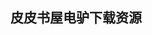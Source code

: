 ## 皮皮书屋电驴下载资源 

[Critical Testing Processes.chm]: (ed2k://|file|Critical%20Testing%20Processes.chm|3639525|5ade1d21b0c84fba18b0e6c00278990e|h=odkes2sn25qxsmyvkcldkzk54i6j35ly|/)

[Introducing Microsoft WebMatrix.pdf]: (ed2k://|file|Introducing%20Microsoft%20WebMatrix.pdf|25557513|c16cdf459819eb6980317cb4d4c35bce|h=qbxhmhc6isjowbngqutifyseyhdoylfz|/)

[Web Penetration Testing with Kali Linux.pdf]: (ed2k://|file|Web%20Penetration%20Testing%20with%20Kali%20Linux.pdf|20994296|16a3281d07a462d78469eca1894c3e58|h=2xudhhv6kukfbysb2h5wxos544jgslpu|/)

[STL源码剖析.pdf]: (ed2k://|file|STL%E6%BA%90%E7%A0%81%E5%89%96%E6%9E%90.pdf|12172878|13b3071a15fd5339f7853b717798755e|h=jbt7nsfnv5juygam35vgklgvodvwfsgp|/)

[Database Management Systems 第三版.pdf]: (ed2k://|file|Database%20Management%20Systems%20%E7%AC%AC%E4%B8%89%E7%89%88.pdf|20140865|9810153aac8190ff4ea1dc4b97a43ba9|h=5yfkcclmhua5u2ilypz2j3esrgsgsjjl|/)

[3D Game Development with Microsoft Silverlight 3_ Beginner’s Guide.pdf]: (ed2k://|file|3D%20Game%20Development%20with%20Microsoft%20Silverlight%203_%20Beginner%E2%80%99s%20Guide.pdf|11173974|2ad4ed34e328f88a8c51cf3ff95a1e02|h=cmkdnhrbczskpgnzhu3eafpvptqpfsqc|/)

[Linux System Programming_ Talking Directly to the Kernel and C Library.pdf]: (ed2k://|file|Linux%20System%20Programming_%20Talking%20Directly%20to%20the%20Kernel%20and%20C%20Library.pdf|2484184|cb5c7b6e63f5c7d720eea08250c19012|h=yhzwk3stwcze5acltv4ga2ih76jpxe2l|/)

[Clever Algorithms – Nature-Inspired Programming Recipes.pdf]: (ed2k://|file|Clever%20Algorithms%20%E2%80%93%20Nature-Inspired%20Programming%20Recipes.pdf|3106812|f1269b3102fb3a492a988c62f0886861|h=z6q5xfuarz7djo6kr3wuzbg3ccq7gvil|/)

[MCTS Self-Paced Training Kit (Exam 70-515)_ Web Applications Development with Microsoft® .NET Framework 4.pdf]: (ed2k://|file|MCTS%20Self-Paced%20Training%20Kit%20%28Exam%2070-515%29_%20Web%20Applications%20Development%20with%20Microsoft%C2%AE%20.NET%20Framework%204.pdf|12492759|0d0e1acc473b93cec8960127da0f17d5|h=sqsfwtdwmrv6h2hgb4jdft7kjrkqweys|/)

[Beginning C_ From Novice to Professional, Fourth Edition.pdf]: (ed2k://|file|Beginning%20C_%20From%20Novice%20to%20Professional%2C%20Fourth%20Edition.pdf|13911066|8e228a5e9bbf5ba7238b56b8bfba7096|h=wfo7q4fxl5yi7tzuyuuywg5jmkthvqcg|/)

[Body Language for Dummies.pdf]: (ed2k://|file|Body%20Language%20for%20Dummies.pdf|8605156|329e2060e889a1ae94e75832c5d4b86c|h=amxhgfb34346jjbp75oi26a4codtps43|/)

[Objects, Abstraction, Data Structures and Design_ Using C++.pdf]: (ed2k://|file|Objects%2C%20Abstraction%2C%20Data%20Structures%20and%20Design_%20Using%20C%2B%2B.pdf|14083793|340ccdca7fa8d1752cf7625fc37bb751|h=ndxbixgjo5pg5w2o3fbjtflwavuyi4d6|/)

[The Design of Design.pdf]: (ed2k://|file|The%20Design%20of%20Design.pdf|9591521|1177edd22bd14f92d9a837262065cde3|h=4tqsgkrztjetszygp6dtyf43uznwinxo|/)

[SVN使用手册中文版.chm]: (ed2k://|file|SVN%E4%BD%BF%E7%94%A8%E6%89%8B%E5%86%8C%E4%B8%AD%E6%96%87%E7%89%88.chm|695937|f238bb35683f5a673d082f88ed320ab6|h=ykyi3w7uhvs35k3zdzabpfcj6knurdbe|/)

[Environmental.Monitoring.with.Arduino.pdf]: (ed2k://|file|Environmental.Monitoring.with.Arduino.pdf|17347805|5c0eb036bc832bc1d0ac793e611f4d32|h=t4nkiu53uyvzoo5hlgbfo3ghou56h7q3|/)

[《大数据时代》 epub格式.pdf]: (ed2k://|file|%E3%80%8A%E5%A4%A7%E6%95%B0%E6%8D%AE%E6%97%B6%E4%BB%A3%E3%80%8B%20epub%E6%A0%BC%E5%BC%8F.pdf|314595|f0bb14bc9e7e0f927512ee6e3c981746|h=gpf4oxvdtxnsj5fzj36qhso4523cacal|/)

[Highcharts Cookbook.pdf]: (ed2k://|file|Highcharts%20Cookbook.pdf|3384398|9b16a2d38d5ee19b84e40a782882d48c|h=sr4mgfzrxg2auitn7kyjf2cx5lym5bqa|/)

[HTML & CSS_ The Complete Reference, Fifth Edition.pdf]: (ed2k://|file|HTML%20%26%20CSS_%20The%20Complete%20Reference%2C%20Fifth%20Edition.pdf|10059405|a034b90d4e1afaf426d39379aa3402cd|h=37fiiu34f56d7e3lpuj2agxu7pi5cb3v|/)

[Real-Time Systems Design and Analysis, 3rd edition.pdf]: (ed2k://|file|Real-Time%20Systems%20Design%20and%20Analysis%2C%203rd%20edition.pdf|5850231|5a853afb507500b6e69bd44c237923a0|h=mybiqgnjgtqcenrcl7gqw3wrhwowkr45|/)

[Practical Ruby for System Administration (Expert’s Voice in Open Source).pdf]: (ed2k://|file|Practical%20Ruby%20for%20System%20Administration%20%28Expert%E2%80%99s%20Voice%20in%20Open%20Source%29.pdf|4730351|7dd75e021194fb40ffaa132f6c1c45ab|h=kugh4m5kg67b3i75kgxp5iwvagtsjczl|/)

[Functional Programming Patterns in Scala and Clojure_ Write Lean Programs for the JVM.pdf]: (ed2k://|file|Functional%20Programming%20Patterns%20in%20Scala%20and%20Clojure_%20Write%20Lean%20Programs%20for%20the%20JVM.pdf|6197291|4431795bec685edca09c7f579273a923|h=rxh2twtmknvqfcpr7fj77fdle2efhrye|/)

[Implementing Email and Security Tokens.pdf]: (ed2k://|file|Implementing%20Email%20and%20Security%20Tokens.pdf|4148856|4d382a5898457b0cb5048435d829e3b1|h=cxo7deoln5p5i5uzkksxzguov3difepu|/)

[C# Programming Language.chm]: (ed2k://|file|C%23%20Programming%20Language.chm|703083|21fd1541cede55895514756bf6e3d72c|h=ypsojbz5syhs6ip5bt5ymngz2ce2v557|/)

[Mac OS X Snow Leopard On Demand.pdf]: (ed2k://|file|Mac%20OS%20X%20Snow%20Leopard%20On%20Demand.pdf|33512111|5a5932d8933239dc20f29cfc9e08a024|h=g2w4pq7thwtxwmd7y6gazqlooc3ikswe|/)

[MCTS Self-Paced Training Kit (Exam 70-667)_ Configuring Microsoft SharePoint 2010.pdf]: (ed2k://|file|MCTS%20Self-Paced%20Training%20Kit%20%28Exam%2070-667%29_%20Configuring%20Microsoft%20SharePoint%202010.pdf|21968350|e24dc62d7830be898f735519e08a3786|h=a22nsakwwwjelvvzg77vxiqlwem4r66y|/)

[The Practice of Network Security Monitoring.pdf]: (ed2k://|file|The%20Practice%20of%20Network%20Security%20Monitoring.pdf|18239251|1ecf9fa25fd5cd173ead6ad3d056abba|h=h36lf2ufz5h6rogqpv5ttthdxanzrevt|/)

[Rapid WebSphere Portlet Factory.pdf]: (ed2k://|file|Rapid%20WebSphere%20Portlet%20Factory.pdf|13413783|84165cc8af7bc332a528a273cc381548|h=upwgk7t5pnmmkuotxdbtemcqcwobhpsb|/)

[Mastering Revit Architecture 2009.pdf]: (ed2k://|file|Mastering%20Revit%20Architecture%202009.pdf|46380892|94a9f30c49da5865d0fbbef7128ceb6b|h=6lryddnuws6glhylcgt3lvxchdyneqpm|/)

[Professional PHP Design Patterns.pdf]: (ed2k://|file|Professional%20PHP%20Design%20Patterns.pdf|3373796|7ed817958c0f48f24ecf0102340d6668|h=n6q65bexnson6tx73lrnqs6pydim63tn|/)

[Malware Forensics Field Guide for Linux Systems (epub版).pdf]: (ed2k://|file|Malware%20Forensics%20Field%20Guide%20for%20Linux%20Systems%20%28epub%E7%89%88%29.pdf|15391755|707aac84d5d61acf72979ec3704cd0c7|h=57r72t4ihao7tno4lkkqdsgytpvihp3o|/)

[Agile in a Flash.pdf]: (ed2k://|file|Agile%20in%20a%20Flash.pdf|1871473|c197845068b68e0e2c63d8a2a76daf56|h=vtid45ayjy32j5x24cwkrhpx2aseeut3|/)

[Specification of Software Systems.pdf]: (ed2k://|file|Specification%20of%20Software%20Systems.pdf|4475997|62a155a02faf412c1a2101f9fa8eefb8|h=fvmlphxkk57wlmmhfofhj6yr3kekfcpp|/)

[Programming Language Pragmatics, Third Edition (PDF 文字带书签版）.pdf]: (ed2k://|file|Programming%20Language%20Pragmatics%2C%20Third%20Edition%20%28PDF%20%E6%96%87%E5%AD%97%E5%B8%A6%E4%B9%A6%E7%AD%BE%E7%89%88%EF%BC%89.pdf|6252890|802949a04c126fca7ef28888132488d0|h=p34yxv7l27qe47ozw3ovgwrycoidcadx|/)

[Pro .NET 4 Parallel Programming in C#.pdf]: (ed2k://|file|Pro%20.NET%204%20Parallel%20Programming%20in%20C%23.pdf|4850215|1845f3af159db347cc334aef253caed4|h=hllj25i7fzw2kxed4kctsk6nhezgkbki|/)

[Office 2010 Workflow.pdf]: (ed2k://|file|Office%202010%20Workflow.pdf|9509745|54a7d7286529a5f964c608813c0e7249|h=fsghotir3mf2spmw4usdy7n5mechxbbp|/)

[Java 7 Concurrency Cookbook.pdf]: (ed2k://|file|Java%207%20Concurrency%20Cookbook.pdf|3721406|7400a16b6df307c312608d62279695b1|h=3radbbziofdrwdogu6le5e6jclzbekth|/)

[Java The Complete Reference, Seventh Edition.pdf]: (ed2k://|file|Java%20The%20Complete%20Reference%2C%20Seventh%20Edition.pdf|6690232|98bee437577cf263093cdbe3f7891598|h=sy6d5el3odpdpie3kagipi5fhiypw5ph|/)

[Moving from Windows to Linux.chm]: (ed2k://|file|Moving%20from%20Windows%20to%20Linux.chm|30382976|06e22979bd55ae0cd468af8b71a18370|h=ovb44ex6udvwm6hhyzumazvmtaucvt4z|/)

[Applications of Data Mining in E-Business and Finance.pdf]: (ed2k://|file|Applications%20of%20Data%20Mining%20in%20E-Business%20and%20Finance.pdf|4783798|228be6cf97374074e52cf17d31527ce2|h=grjkt6wqy67ms5pu27y6qo7py2h24j37|/)

[Building Applications with IBM WebSphere Studio and JavaBeans_ A Guided Tour.chm]: (ed2k://|file|Building%20Applications%20with%20IBM%20WebSphere%20Studio%20and%20JavaBeans_%20A%20Guided%20Tour.chm|20223398|092a3c5a71b7f8a6bb00666708d43db4|h=boh4erwejhog6sisykwqiix6vqazijol|/)

[Google Maps Hacks.chm]: (ed2k://|file|Google%20Maps%20Hacks.chm|9262697|3529d47ad8ab8e9748278ebb8e9ca6cf|h=faqutwmfzihjx3yejsmwbczq6ly3wuc6|/)

[新编Windows API 参考大全.chm]: (ed2k://|file|%E6%96%B0%E7%BC%96Windows%C2%A0API%C2%A0%E5%8F%82%E8%80%83%E5%A4%A7%E5%85%A8.chm|696925|b64d2cab0ca66e8cf93058a6072dd0ab|h=iu6qzdsqmsnebgnicaimztxvyrhrp6cq|/)

[Microsoft® Word 2010 Step by Step.pdf]: (ed2k://|file|Microsoft%C2%AE%20Word%202010%20Step%20by%20Step.pdf|24230152|d95651e1a8ad61c12fd5b2d4474b6f21|h=dpg235dardfxqpovs4x7i7ugfzy7v5ms|/)

[Oracle RAC日记.pdf]: (ed2k://|file|Oracle%20RAC%E6%97%A5%E8%AE%B0.pdf|43564038|da9091869842fb4b205bb17709adcf82|h=ackzrpe24ko6tdr2sjbkrc2tzn3ljkqd|/)

[Learning Android (2nd Edition).pdf]: (ed2k://|file|Learning%20Android%20%282nd%20Edition%29.pdf|11480789|3889b925e87189323db838ffdbfd46c2|h=zhtqk4cyaaqw4g4k6pyucqg5vumtnle4|/)

[php_architect’s Zend PHP 5 Certification Study Guide.pdf]: (ed2k://|file|php_architect%E2%80%99s%20Zend%20PHP%205%20Certification%20Study%20Guide.pdf|3065559|b81828fa631da010bf0149b6ff787aa4|h=sljn6ct3pmznftgfsu6f55by4gdlrsc6|/)

[Computer and Information Security Handbook.pdf]: (ed2k://|file|Computer%20and%20Information%20Security%20Handbook.pdf|9971976|5db9f63b3c1a070fc5244ad9c8a22eac|h=cdc7jimzog5ztoojb7ksymwhzjdr3mfz|/)

[Mastering CSS for Web Developers.pdf]: (ed2k://|file|Mastering%20CSS%20for%20Web%20Developers.pdf|7591308|44df66123e935d68dbb9e2b0360327fb|h=d6mvch3l54acnbpgwzy5lczdj2yywve2|/)

[Cybersecurity and cyberwar_ what everyone needs to know.pdf]: (ed2k://|file|Cybersecurity%20and%20cyberwar_%20what%20everyone%20needs%20to%20know.pdf|1893463|27be0166c89008b9066d181f9df5122d|h=5x4vprddnyrh3wdtaq52uxwz2uduafmy|/)

[Computer Vision.pdf]: (ed2k://|file|Computer%20Vision.pdf|48593670|cdbad016d372bee3652c1a7ca0fa69ab|h=vpmvvy3ncu7omptvoaicmid2egfm5njq|/)

[XAML Developer Reference.pdf]: (ed2k://|file|XAML%20Developer%20Reference.pdf|5897874|42cdb2713e080078facb35194d8c8df6|h=elzprmfoak7bguljifguwp3ddqwgkpxe|/)

[Beginning Mac OS X Tiger Dashboard Widget Development.pdf]: (ed2k://|file|Beginning%20Mac%20OS%20X%20Tiger%20Dashboard%20Widget%20Development.pdf|9696689|01424246975b16b68c63ebfc06fd253f|h=atje6hix65juj4iq7hev5ieehnwscctn|/)

[A Practical Guide to Designing the Invisible.pdf]: (ed2k://|file|A%20Practical%20Guide%20to%20Designing%20the%20Invisible.pdf|35806112|d935a943d3f110a2ed651a643082d1ab|h=3pghim5flhjchp5nnrzrfcgnn2kugnpu|/)

[Elements of Programming 编程原本 中文版试读章节.pdf]: (ed2k://|file|Elements%20of%20Programming%20%E7%BC%96%E7%A8%8B%E5%8E%9F%E6%9C%AC%20%E4%B8%AD%E6%96%87%E7%89%88%E8%AF%95%E8%AF%BB%E7%AB%A0%E8%8A%82.pdf|6409885|b7bcfb8283256bd99d9e35ff7e70a55a|h=kxtcg6wfsdqi73j5n6tjhf3jnq7peb7b|/)

[Understanding and Deploying LDAP Directory Services, 2nd Edition (CHM).chm]: (ed2k://|file|Understanding%20and%20Deploying%20LDAP%20Directory%20Services%2C%202nd%20Edition%20%28CHM%29.chm|5598538|0af75badc261670ea95426aa65252193|h=gjggaz2w75wliw53mmubkc6gumxs6vcy|/)

[BlackBerry Enterprise Server 5 Implementation Guide.pdf]: (ed2k://|file|BlackBerry%20Enterprise%20Server%205%20Implementation%20Guide.pdf|6653382|cee58d80271baf4fde301076ef0c32b8|h=hjmtcaxwqrwo5h46bviee4kdjt67n5rt|/)

[Absolute C++ (2nd Edition).pdf]: (ed2k://|file|Absolute%20C%2B%2B%20%282nd%20Edition%29.pdf|8787975|90f1701303224e2a1244042511bd2360|h=f26fmbpyhhvw6lmsgpwa2lbkoabmzww6|/)

[IBM WebSphere Portal Primer.chm]: (ed2k://|file|IBM%20WebSphere%20Portal%20Primer.chm|46038812|cd243442ba22fd33a471c8927142e567|h=pelthy3ras67mf2wqmns2spt3izgapek|/)

[R Graphics.zip]: (ed2k://|file|R%20Graphics.zip|3662359|c5a297879b56a3e3a99603bf7363f06c|h=446lb46jf2kknhqagwbvffm2kwdttkjr|/)

[Taking Your iPad to the Max.pdf]: (ed2k://|file|Taking%20Your%20iPad%20to%20the%20Max.pdf|15511965|98e30b3a0a8791e496a6d717c83e9e61|h=57acqrrbtncejlbpy4cwrgcclny4lrdk|/)

[Business Analysis Body of Knowledge.pdf]: (ed2k://|file|Business%20Analysis%20Body%20of%20Knowledge.pdf|7418498|813343a5710e28adbfe38b70e429d8b3|h=kiffxh6xkt3j6tlhmaj5zipkzsgrwoko|/)

[WebSphere Application Server Administration Using Jython.pdf]: (ed2k://|file|WebSphere%20Application%20Server%20Administration%20Using%20Jython.pdf|4583757|11143b43750f1452c31fe73832bda09b|h=ji6rtbwnzdnvdd22fkv3kn7lb2egfclf|/)

[Beginning Java 8 Fundamentals—–Language Syntax, Arrays, Data Types, Objects, and Regular Expressions.pdf]: (ed2k://|file|Beginning%20Java%208%20Fundamentals%E2%80%94%E2%80%93Language%20Syntax%2C%20Arrays%2C%20Data%20Types%2C%20Objects%2C%20and%20Regular%20Expressions.pdf|9462308|7a2e2fa0f2138f695c36a3c492594098|h=7fmyrlefznhctlifgkt3xa3yht27yxyr|/)

[Introducing Windows Azure For IT Professionals.pdf]: (ed2k://|file|Introducing%20Windows%20Azure%20For%20IT%20Professionals.pdf|8395026|7779a0ea937a9dac4c1fc72d28a941c9|h=7m35ic4d3j3jvbmhea3uv7x6mzhkonts|/)

[Software Engineering for Internet Applications.pdf]: (ed2k://|file|Software%20Engineering%20for%20Internet%20Applications.pdf|4093177|c9f53578deb7105d916b1acc9cf8d76e|h=wlkxbr42ugtabzzm32dd6z6dgln5jtfv|/)

[haXe 2_ Beginner’s Guide.pdf]: (ed2k://|file|haXe%202_%20Beginner%E2%80%99s%20Guide.pdf|3057295|4f80bb116620a1802d5ddf90d3b81531|h=f7laclifnxr4z3f74pdw3bfv2ou32phc|/)

[Caldera OpenLinux安装与配置手册.zip]: (ed2k://|file|Caldera%20OpenLinux%E5%AE%89%E8%A3%85%E4%B8%8E%E9%85%8D%E7%BD%AE%E6%89%8B%E5%86%8C.zip|12663252|02cecdfa3f9ba17bea7c9a5fdd465b16|h=bl4kxztaodid4iuc3d6ddqfnrln2e6u4|/)

[Compiler Construction _ Principles and Practice.pdf]: (ed2k://|file|Compiler%20Construction%20_%20Principles%20and%20Practice.pdf|21034417|8277cb51f8d253153ab0d0ca49175b18|h=jgk25pb3uwexmgxawrrirlb5auo4owsi|/)

[Computational Finance Using C and C#.pdf]: (ed2k://|file|Computational%20Finance%20Using%20C%20and%20C%23.pdf|4286599|4d06f980bdbb4a8f342a9ada1097a98b|h=jdjhs4hcwg7jzgf4shmkyq4hvkoreyel|/)

[Beginning BlackBerry 7 Development.pdf]: (ed2k://|file|Beginning%20BlackBerry%207%20Development.pdf|31810705|efe99d4a97116ca32a9c3d66fa4d85a0|h=qfchch3w3xsmd6dyg6jyymcwtf6z37kz|/)

[Cracking Windows Phone and BlackBerry Native Development_ Cross-Platform Mobile Apps Without the Kludge.pdf]: (ed2k://|file|Cracking%20Windows%20Phone%20and%20BlackBerry%20Native%20Development_%20Cross-Platform%20Mobile%20Apps%20Without%20the%20Kludge.pdf|7929522|72912bea5fa54c7ef9b468c6dae4f81c|h=llzgx2p2ph7lxtv4hds73k274pjlfjdt|/)

[C++ for Programmers.chm]: (ed2k://|file|C%2B%2B%20for%20Programmers.chm|5039172|745bcc915e4f31716ddcb08d8c300b94|h=23ghdn4sxj7dhnn3w6e7grvlvpimypyx|/)

[Foundations of C++_CLI_ The Visual C++ Language for .NET 3.5.pdf]: (ed2k://|file|Foundations%20of%20C%2B%2B_CLI_%20The%20Visual%20C%2B%2B%20Language%20for%20.NET%203.5.pdf|2988340|9f404fb55bd1e2dc5a9fc0fe8baa2495|h=ehry6p5whezjpbjhmqw3qkgzcaf6hybb|/)

[Pro Objective-C Design Patterns for iOS.pdf]: (ed2k://|file|Pro%20Objective-C%20Design%20Patterns%20for%20iOS.pdf|28103211|0b1d379dfe378c018b06a9adc65e0f21|h=vqbyoxq4h7xbzcwpsnypvt4qxhr47g72|/)

[Cisco路由器性能测试.zip]: (ed2k://|file|Cisco%E8%B7%AF%E7%94%B1%E5%99%A8%E6%80%A7%E8%83%BD%E6%B5%8B%E8%AF%95.zip|2212921|1c7160a9407da4cb17bb9b7c39458a3b|h=lz4gplalkqe2ziprno2r6q3drvcl2zt2|/)

[Elgg Social Networking_ Create and manage your own social network site using this free open-source tool.pdf]: (ed2k://|file|Elgg%20Social%20Networking_%20Create%20and%20manage%20your%20own%20social%20network%20site%20using%20this%20free%20open-source%20tool.pdf|4364947|b37a72253051672273590c0724905c5c|h=av4fcn7dh5biqtsxiywtkmhf7i7capef|/)

[Beautiful Architecture.pdf]: (ed2k://|file|Beautiful%20Architecture.pdf|4648053|7c90c4c8d5146f3a875a42e3eafc9c1e|h=ej5gxxypgggke62xitptikqccanwwka5|/)

[你早就该这么玩Excel.pdf]: (ed2k://|file|%E4%BD%A0%E6%97%A9%E5%B0%B1%E8%AF%A5%E8%BF%99%E4%B9%88%E7%8E%A9Excel.pdf|52176929|2c0028167cb3f45b409b8743c2db5986|h=bphwagxzsx6z2juum5jkhimf3oadmmbm|/)

[Ruby Best Practices.pdf]: (ed2k://|file|Ruby%20Best%20Practices.pdf|2097634|04d48d09ee6790e7f39927a3f0e7abb9|h=ccdjgtnwr4cuxknuq7tyanhlzq5yldxn|/)

[Professional haXe and Neko.pdf]: (ed2k://|file|Professional%20haXe%20and%20Neko.pdf|8736678|ee15e614b7a3b15fc95d40c9d7142113|h=zoqfun4muelq74rq73zblhfmnek2dthd|/)


